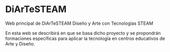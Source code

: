 # DiArTeSTEAM
Web principal de DiArTeSTEAM
Diseño y Arte con Tecnologías STEAM

En esta web se describirá en que se basa dicho proyecto y se propondrán formaciones específicas para aplicar la tecnología en centros educativos de Arte y Diseño.
